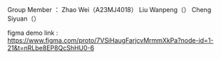 Group Member ： Zhao Wei（A23MJ4018） Liu Wanpeng（） Cheng Siyuan（）

figma demo link :  https://www.figma.com/proto/7VSiHaugFarjcvMrmmXkPa?node-id=1-21&t=nRLbe8EP8QcShHU0-6
